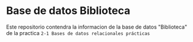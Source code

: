 # Base de datos Biblioteca

Este repositorio contendra la informacion de la base de datos "Biblioteca" de la practica `2-1 Bases de datos relacionales prácticas`

